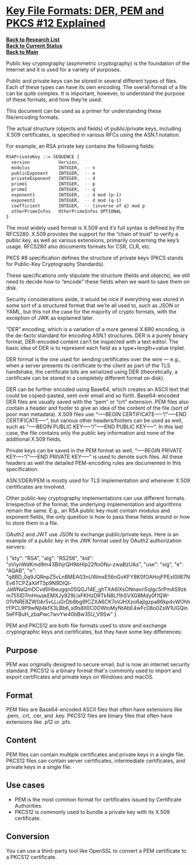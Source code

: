 # **[Key File Formats: DER, PEM and PKCS #12 Explained](https://myarch.com/public-private-key-file-formats)**

**[Back to Research List](../../../research/research_list.md)**\
**[Back to Current Status](../../../development/status/weekly/current_status.md)**\
**[Back to Main](../../../README.md)**

Public key cryptography (asymmetric cryptography) is the foundation of the Internet and it is used for a variety of purposes.

Public and private keys can be stored in several different types of files. Each of these types can have its own encoding. The overall format of a file can be quite complex. It is important, however, to understand the purpose of these formats, and how they’re used.

This document can be used as a primer for understanding these file/encoding formats.

The actual structure (objects and fields) of public/private keys, including X.509 certificates, is specified in various RFCs using the ASN.1 notation.

For example, an RSA private key contains the following fields:

```bash
RSAPrivateKey ::= SEQUENCE {
  version           Version,
  modulus           INTEGER,  -- n
  publicExponent    INTEGER,  -- e
  privateExponent   INTEGER,  -- d
  prime1            INTEGER,  -- p
  prime2            INTEGER,  -- q
  exponent1         INTEGER,  -- d mod (p-1)
  exponent2         INTEGER,  -- d mod (q-1)
  coefficient       INTEGER,  -- (inverse of q) mod p
  otherPrimeInfos   OtherPrimeInfos OPTIONAL
}
```

The most widely used format is X.509 and it’s full syntax is defined by the RFC5280. X.509 provides the support for the “chain of trust” to verify a public key, as well as various extensions, primarily concerning the key’s usage. RFC5280 also documents formats for CSR, CLR, etc.

PKCS #8 specification defines the structure of private keys (PKCS stands for Public-Key Cryptography Standards).

These specifications only stipulate the structure (fields and objects), we still need to decide how to “encode” these fields when we want to save them on disk.

Security considerations aside, it would be nice if everything was stored in some sort of a structured format that we’re all used to, such as JSON or YAML, but this not the case for the majority of crypto formats, with the exception of JWK as explained later.

“DER” encoding, which is a variation of a more general X.690 encoding, is the de-facto standard for encoding ASN.1 structures. DER is a purely binary format, DER-encoded content can’t be inspected with a text editor. The basic idea of DER is to represent each field as a type+length+value triplet.

DER format is the one used for sending certificates over the wire — e.g., when a server presents its certificate to the client as part of the TLS handshake, the certificate bits are serialized using DER (theoretically, a certificate can be stored in a completely different format on disk).

DER can be further encoded using Base64, which creates an ASCII text that could be copied-pasted, sent over email and so forth. Base64-encoded DER files are usually saved with the “pem” or “crt” extension. PEM files also contain a header and footer to give an idea of the content of the file (sort of poor man metadata). X.509 files use “—–BEGIN CERTIFICATE—–“/”—–END CERTIFICATE—–“, but various other headers/footers can be used as well, such as “—–BEGIN PUBLIC KEY—–“/”—–END PUBLIC KEY—–“. In this last case, the file contains only the public key information and none of the additional X.509 fields.

Private keys can be saved in the PEM format as well, “—–BEGIN PRIVATE KEY—–“/”—–END PRIVATE KEY—–” is used to denote such files. All these headers as well the detailed PEM-encoding rules are documented in this specification.

ASN.1/DER/PEM is mostly used for TLS implementation and whenever X.509 certificates are involved.

Other public-key cryptography implementations can use different formats. Irrespective of the format, the underlying implementation and algorithms remain the same. E.g., an RSA public key must contain modulus and exponent fields, the only question is how to pass these fields around or how to store them in a file.

OAuth2 and JWT use JSON to exchange public/private keys.
Here is an example of a public key in the JWK format used by OAuth2 authorization servers:

{
    "kty": "RSA",
    "alg": "RS256",
    "kid": "oViynWdKmd9m43BihjrQH9bHlp22fto0Nu-zwaBzUAs",
    "use": "sig",
    "e": "AQAB",
    "n": "q8BD_0q9JQRnpZ5vLnBMEA03nUWmxE56nGvKFY8K0fOAHojFPExI0Il67NEv6TCPZaXiifT5p9N9DIQl-JaWNaQmDCvd5Hbeugqn05QGJ14E_ghTXA6iXsONnavri5qlgc5rPmAS9zkm755ID7mHnuskEMXJy929LlxFKHzDRTkN8Lf1hSVXG8Mdy0f1QW-01VNRE8ZW0Ar5vLLuGrDb8bg9fCZXA6CK7oVJHXzo6ajIgzpa86kpdvWOhhtYPCL9P9wNjt4kfX3LBb6_sl9s8lI0C0OWtoMyNtAbE4wFc08o0ZsW1UGQin5eFFBuH_zbaPwc7wvYw40bBw35U_V9Sw"
}

PEM and PKCS12 are both file formats used to store and exchange cryptographic keys and certificates, but they have some key differences:

## Purpose

PEM was originally designed to secure email, but is now an internet security standard. PKCS12 is a binary format that's commonly used to import and export certificates and private keys on Windows and macOS.

## Format

PEM files are Base64-encoded ASCII files that often have extensions like .pem, .crt, .cer, and .key. PKCS12 files are binary files that often have extensions like .p12 or .pfx.

## Content

PEM files can contain multiple certificates and private keys in a single file. PKCS12 files can contain server certificates, intermediate certificates, and private keys in a single file.

## Use cases

- PEM is the most common format for certificates issued by Certificate Authorities.
- PKCS12 is commonly used to bundle a private key with its X.509 certificate.

## Conversion

You can use a third-party tool like OpenSSL to convert a PEM certificate to a PKCS12 certificate.
